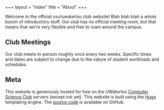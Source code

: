 +++
layout = "index"
title = "About"
+++

Welcome to the official osu!uwaterloo club website! Blah blah blah a whole bunch of introductory stuff. Our club has no official meeting room, but that means that we're very flexible and free to roam around the campus.

## Club Meetings

Our club meets in-person roughly once every two weeks. Specific times and dates are subject to change due to the nature of student workloads and schedules.

## Meta

This website is generously hosted for free on the UWaterloo [Computer Science Club](https://csclub.uwaterloo.ca/) servers (except not yet). This website is built using the [Hugo](https://gohugo.io/) templating engine. The [source code](https://github.com/) is available on GitHub.
